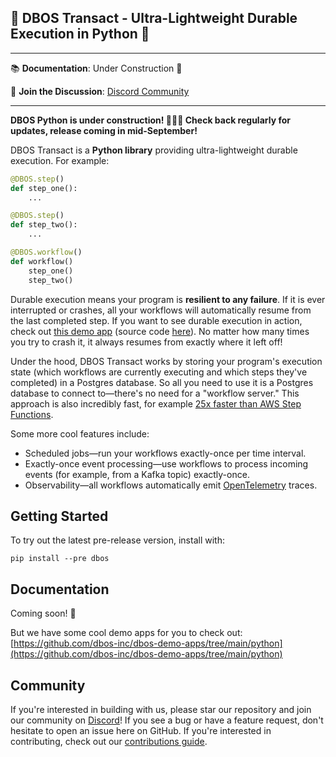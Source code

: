 ## 🚀 DBOS Transact - Ultra-Lightweight Durable Execution in Python 🚀

---

📚 **Documentation**: Under Construction 🚧

💬 **Join the Discussion**: [Discord Community](https://discord.gg/fMwQjeW5zg)

---


**DBOS Python is under construction! 🚧🚧🚧 Check back regularly for updates, release coming in mid-September!**

DBOS Transact is a **Python library** providing ultra-lightweight durable execution.
For example:

```python
@DBOS.step()
def step_one():
    ...

@DBOS.step()
def step_two():
    ...

@DBOS.workflow()
def workflow()
    step_one()
    step_two()
```

Durable execution means your program is **resilient to any failure**.
If it is ever interrupted or crashes, all your workflows will automatically resume from the last completed step.
If you want to see durable execution in action, check out [this demo app](https://demo-widget-store.cloud.dbos.dev/) (source code [here](https://github.com/dbos-inc/dbos-demo-apps/tree/main/python/widget-store)).
No matter how many times you try to crash it, it always resumes from exactly where it left off!

Under the hood, DBOS Transact works by storing your program's execution state (which workflows are currently executing and which steps they've completed) in a Postgres database.
So all you need to use it is a Postgres database to connect to&mdash;there's no need for a "workflow server."
This approach is also incredibly fast, for example [25x faster than AWS Step Functions](https://www.dbos.dev/blog/dbos-vs-aws-step-functions-benchmark).

Some more cool features include:

- Scheduled jobs&mdash;run your workflows exactly-once per time interval.
- Exactly-once event processing&mdash;use workflows to process incoming events (for example, from a Kafka topic) exactly-once.
- Observability&mdash;all workflows automatically emit [OpenTelemetry](https://opentelemetry.io/) traces.

## Getting Started

To try out the latest pre-release version, install with:

```shell
pip install --pre dbos
```

## Documentation

Coming soon! 🚧

But we have some cool demo apps for you to check out: [https://github.com/dbos-inc/dbos-demo-apps/tree/main/python](https://github.com/dbos-inc/dbos-demo-apps/tree/main/python)

## Community

If you're interested in building with us, please star our repository and join our community on [Discord](https://discord.gg/fMwQjeW5zg)!
If you see a bug or have a feature request, don't hesitate to open an issue here on GitHub.
If you're interested in contributing, check out our [contributions guide](./CONTRIBUTING.md).
